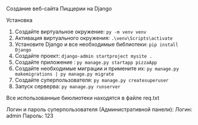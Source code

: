 Создание веб-сайта Пиццерии на Django

Установка
1. Создайте виртуальное окружение: ``` py -m venv venv ```
2. Активация виртуального окружения: ``` .\venv\Scripts\activate ```
4. Установите Django и все необходимые библиотеки: ``` pip install Django ```
5. Создайте проект: ``` django-admin startproject mysite . ``` 
6. Создайте приложение : ``` py manage.py startapp pizzaApp ```
7. Создайте необходимые миграции и примените их: ``` py manage.py makemigrations | py manage.py migrate ``` 
8. Создайте суперпользователя: ``` py manage.py createsuperuser ```
9. Запуск серверва: ``` py manage.py runserver ```

Все использованные биюлиотеки находятся в файле req.txt

Логин и пароль суперпользователя (Административной панели): 
Логин: admin
Пароль: 123



